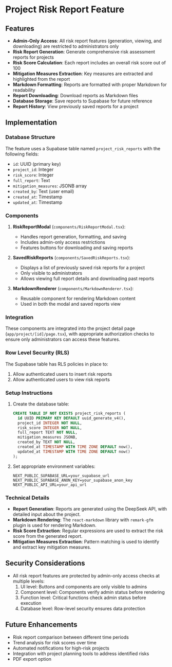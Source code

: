 # Project Risk Report Feature

## Features

- **Admin-Only Access**: All risk report features (generation, viewing, and downloading) are restricted to administrators only
- **Risk Report Generation**: Generate comprehensive risk assessment reports for projects
- **Risk Score Calculation**: Each report includes an overall risk score out of 100
- **Mitigation Measures Extraction**: Key measures are extracted and highlighted from the report
- **Markdown Formatting**: Reports are formatted with proper Markdown for readability
- **Report Downloading**: Download reports as Markdown files
- **Database Storage**: Save reports to Supabase for future reference
- **Report History**: View previously saved reports for a project

## Implementation

### Database Structure

The feature uses a Supabase table named `project_risk_reports` with the following fields:

- `id`: UUID (primary key)
- `project_id`: Integer
- `risk_score`: Integer
- `full_report`: Text
- `mitigation_measures`: JSONB array
- `created_by`: Text (user email)
- `created_at`: Timestamp
- `updated_at`: Timestamp

### Components

1. **RiskReportModal** (`components/RiskReportModal.tsx`):
   - Handles report generation, formatting, and saving
   - Includes admin-only access restrictions
   - Features buttons for downloading and saving reports

2. **SavedRiskReports** (`components/SavedRiskReports.tsx`):
   - Displays a list of previously saved risk reports for a project
   - Only visible to administrators
   - Allows viewing full report details and downloading past reports

3. **MarkdownRenderer** (`components/MarkdownRenderer.tsx`):
   - Reusable component for rendering Markdown content
   - Used in both the modal and saved reports view

### Integration

These components are integrated into the project detail page (`app/project/[id]/page.tsx`), with appropriate authorization checks to ensure only administrators can access these features.

### Row Level Security (RLS)

The Supabase table has RLS policies in place to:

1. Allow authenticated users to insert risk reports
2. Allow authenticated users to view risk reports

### Setup Instructions

1. Create the database table:
   ```sql
   CREATE TABLE IF NOT EXISTS project_risk_reports (
     id UUID PRIMARY KEY DEFAULT uuid_generate_v4(),
     project_id INTEGER NOT NULL,
     risk_score INTEGER NOT NULL,
     full_report TEXT NOT NULL,
     mitigation_measures JSONB,
     created_by TEXT NOT NULL,
     created_at TIMESTAMP WITH TIME ZONE DEFAULT now(),
     updated_at TIMESTAMP WITH TIME ZONE DEFAULT now()
   );
   ```

2. Set appropriate environment variables:
   ```
   NEXT_PUBLIC_SUPABASE_URL=your_supabase_url
   NEXT_PUBLIC_SUPABASE_ANON_KEY=your_supabase_anon_key
   NEXT_PUBLIC_API_URL=your_api_url
   ```

### Technical Details

- **Report Generation**: Reports are generated using the DeepSeek API, with detailed input about the project.
- **Markdown Rendering**: The `react-markdown` library with `remark-gfm` plugin is used for rendering Markdown.
- **Risk Score Extraction**: Regular expressions are used to extract the risk score from the generated report.
- **Mitigation Measures Extraction**: Pattern matching is used to identify and extract key mitigation measures.

## Security Considerations

- All risk report features are protected by admin-only access checks at multiple levels:
  1. UI level: Buttons and components are only visible to admins
  2. Component level: Components verify admin status before rendering
  3. Function level: Critical functions check admin status before execution
  4. Database level: Row-level security ensures data protection

## Future Enhancements

- Risk report comparison between different time periods
- Trend analysis for risk scores over time
- Automated notifications for high-risk projects
- Integration with project planning tools to address identified risks
- PDF export option 